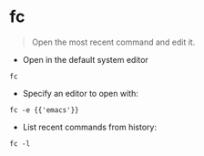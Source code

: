 # fc

> Open the most recent command and edit it.

- Open in the default system editor

`fc`

- Specify an editor to open with:

`fc -e {{'emacs'}}`

- List recent commands from history:

`fc -l`
